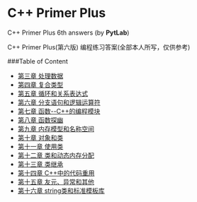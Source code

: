 
# C++ Primer Plus
C++ Primer Plus 6th answers (by **PytLab**)

C++ Primer Plus(第六版) 编程练习答案(全部本人所写，仅供参考)

###Table of Content

 - [第三章 处理数据](https://github.com/PytLab/Cpp-Primer-Plus/tree/master/ch03)
 - [第四章 复合类型](https://github.com/PytLab/Cpp-Primer-Plus/tree/master/ch04)
 - [第五章 循环和关系表达式](https://github.com/PytLab/Cpp-Primer-Plus/tree/master/ch05)
 - [第六章 分支语句和逻辑运算符](https://github.com/PytLab/Cpp-Primer-Plus/tree/master/ch06)
 - [第七章 函数--C++的编程模块](https://github.com/PytLab/Cpp-Primer-Plus/tree/master/ch07)
 - [第八章 函数探幽](https://github.com/PytLab/Cpp-Primer-Plus/tree/master/ch08)
 - [第九章 内存模型和名称空间](https://github.com/PytLab/Cpp-Primer-Plus/tree/master/ch09)
 - [第十章 对象和类](https://github.com/PytLab/Cpp-Primer-Plus/tree/master/ch10)
 - [第十一章 使用类](https://github.com/PytLab/Cpp-Primer-Plus/tree/master/ch11)
 - [第十二章 类和动态内存分配](https://github.com/PytLab/Cpp-Primer-Plus/tree/master/ch12)
 - [第十三章 类继承](https://github.com/PytLab/Cpp-Primer-Plus/tree/master/ch13)
 - [第十四章 C++中的代码重用](https://github.com/PytLab/Cpp-Primer-Plus/tree/master/ch14)
 - [第十五章 友元、异常和其他](https://github.com/PytLab/Cpp-Primer-Plus/tree/master/ch15)
 - [第十六章 string类和标准模板库](https://github.com/PytLab/Cpp-Primer-Plus/tree/master/ch16)
